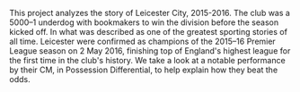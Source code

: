 This project analyzes the story of Leicester City, 2015-2016. The club was a 5000–1 underdog with bookmakers to win the division before the season kicked off. 
In what was described as one of the greatest sporting stories of all time. Leicester were confirmed as champions of the 2015–16 Premier League season on 2 May 2016, finishing top of England's highest league for the first time in the club's history.
We take a look at a notable performance by their CM, in Possession Differential, to help explain how they beat the odds. 
